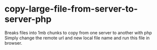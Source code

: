 # copy-large-file-from-server-to-server-php
Breaks files into 1mb chunks to copy from one server to another with php
Simply change the remote url and new local file name and run this file in browser.
